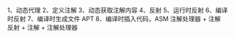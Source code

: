 1、动态代理
2、定义注解
3、动态获取注解内容
4、反射
5、运行时反射
6、编译时反射
7、编译时生成文件 APT
8、编译时插入代码，ASM
注解处理器 + 注解
反射 + 注解 + 注解处理器